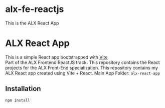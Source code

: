 # alx-fe-reactjs
This is the ALX React App
# ALX React App
This is a simple React app bootstrapped with [Vite](https://vitejs.dev/).  
Part of the ALX Frontend ReactJS track.
This repository contains the React projects for the ALX Front-End specialization.
This repository contains my ALX React app created using Vite + React.
Main App Folder: `alx-react-app`
## Installation

```bash
npm install
